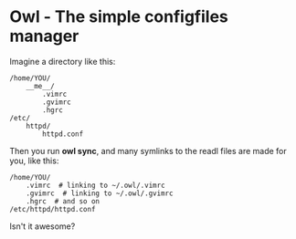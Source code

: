 Owl - The simple configfiles manager
====================================

Imagine a directory like this:

    /home/YOU/
        __me__/
            .vimrc
            .gvimrc
            .hgrc
    /etc/
        httpd/
            httpd.conf

Then you run **owl sync**, and many symlinks to the readl files
are made for you, like this:

    /home/YOU/
        .vimrc  # linking to ~/.owl/.vimrc
        .gvimrc  # linking to ~/.owl/.gvimrc
        .hgrc  # and so on
    /etc/httpd/httpd.conf

Isn't it awesome?


<!--

.owl/
    vars.py
    vars.py.sample  # será clonado para "vars.py" após o download
    __me__/ <-- considera /home/lsmagalhaes/
        /.vimrc/
            (...)
    /etc
        /init.d/
            (...)


Usando jinja2, um arquivo vars.py contém as configurações necessárias
para setar tudo. Como funcionaria?


sintaxe simples para links simbólicos também
.vimrc.link
     e dentro marca o caminho completo de onde o arquivo está



OU MELHOR! O owl SÓ FAZ links simbólicos! Uma configuração especial
o faz copiar o conteúdo, ao invés de meramente linkar.
-->
